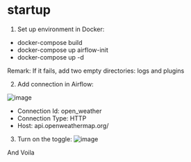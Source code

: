 # startup
1. Set up environment in Docker:

  - docker-compose build
  - docker-compose up airflow-init
  - docker-compose up -d
  
  Remark: If it fails, add two empty directories: logs and plugins

2. Add connection in Airflow:

![image](https://user-images.githubusercontent.com/25270608/173841677-c6f4f974-c65b-4016-8ff0-cbdd3a32d897.png)
  - Connection Id: open_weather
  - Connection Type: HTTP
  - Host: api.openweathermap.org/

3. Turn on the toggle: ![image](https://user-images.githubusercontent.com/25270608/173842149-d90e7457-d12c-4d5a-8bc7-a64dfb570733.png)

And Voila
